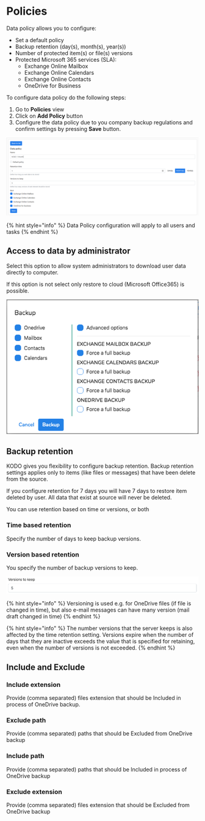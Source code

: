 # Policies

Data policy allows you to configure:

* Set a default policy
* Backup retention \(day\(s\), month\(s\), year\(s\)\)
* Number of protected item\(s\) or file\(s\) versions 
* Protected Microsoft 365 services \(SLA\):
  * Exchange Online Mailbox
  * Exchange Online Calendars
  * Exchange Online Contacts
  * OneDrive for Business

To configure data policy do the following steps:

1. Go to **Policies** view
2. Click on **Add Policy** button
3. Configure the data policy due to you company backup regulations and confirm settings by pressing **Save** button.  

![](../.gitbook/assets/kodo-cloud-administration-policies01.png)

{% hint style="info" %}
Data Policy configuration will apply to all users and tasks
{% endhint %}

## Access to data by administrator

Select this option to allow system administrators to download user data directly to computer.

If this option is not select only restore to cloud \(Microsoft Office365\) is possible.

![](../.gitbook/assets/image%20%2824%29.png)

## Backup retention

KODO gives you flexibility to configure backup retention. Backup retention settings applies only to items \(like files or messages\) that have been delete from the source.

If you configure retention for 7 days you will have 7 days to restore item deleted by user. All data that exist at source will never be deleted.

You can use retention based on time or versions, or both

### Time based retention

Specify the number of days to keep backup versions.

### Version based retention

You specify the number of backup versions to keep.

![](../.gitbook/assets/image%20%281%29.png)

{% hint style="info" %}
Versioning is used e.g. for OneDrive files \(if file is changed in time\), but also e-mail messages can have many version \(mail draft changed in time\)
{% endhint %}

{% hint style="info" %}
The number versions that the server keeps is also affected by the time retention setting. Versions expire when the number of days that they are inactive exceeds the value that is specified for retaining, even when the number of versions is not exceeded.
{% endhint %}

## Include and Exclude

### Include extension

Provide \(comma separated\) files extension that should be Included in process of OneDrive backup.

### Exclude path

Provide \(comma separated\) paths that should be Excluded from OneDrive backup

### Include path

Provide \(comma separated\) paths that should be Included in process of OneDrive backup

### Exclude extension

Provide \(comma separated\) files extension that should be Excluded from OneDrive backup

